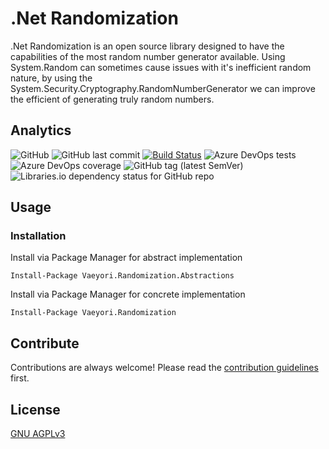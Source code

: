 # .Net Randomization

.Net Randomization is an open source library designed to have the capabilities of the most random number generator available. Using System.Random can sometimes cause issues with it's inefficient random nature, by using the System.Security.Cryptography.RandomNumberGenerator we can improve the efficient of generating truly random numbers.

## Analytics

![GitHub](https://img.shields.io/github/license/vaeyori/dotnet-randomization?label=License)
![GitHub last commit](https://img.shields.io/github/last-commit/vaeyori/dotnet-randomization?label=Latest%20Commit)
[![Build Status](https://dev.azure.com/vaeyori/Vaeyori/_apis/build/status/Vaeyori.dotnet-randomization?branchName=main)](https://dev.azure.com/vaeyori/Vaeyori/_build/latest?definitionId=6&branchName=main)
![Azure DevOps tests](https://img.shields.io/azure-devops/tests/vaeyori/Vaeyori/6?label=Test%20Results)
![Azure DevOps coverage](https://img.shields.io/azure-devops/coverage/vaeyori/Vaeyori/6?label=Code%20Coverage)
![GitHub tag (latest SemVer)](https://img.shields.io/github/v/tag/vaeyori/dotnet-weightedmatrix?label=Version&sort=semver)
![Libraries.io dependency status for GitHub repo](https://img.shields.io/librariesio/github/vaeyori/dotnet-randomization?label=Dependencies)

## Usage

### Installation

Install via Package Manager for abstract implementation

    Install-Package Vaeyori.Randomization.Abstractions

Install via Package Manager for concrete implementation

    Install-Package Vaeyori.Randomization

## Contribute

Contributions are always welcome! Please read the [contribution guidelines](/contributing.md) first.

## License

[GNU AGPLv3](https://choosealicense.com/licenses/agpl-3.0/)
